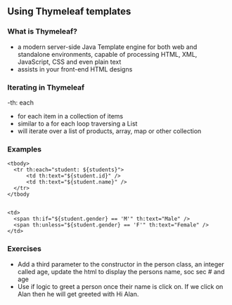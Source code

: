 ## Using Thymeleaf templates

### What is Thymeleaf?
- a modern server-side Java Template engine for both web and standalone environments, capable of processing HTML, XML, JavaScript, CSS and even plain text
- assists in your front-end HTML designs

### Iterating in Thymeleaf
-th: each 
  - for each item in a collection of items
  - similar to a for each loop traversing a List
  - will iterate over a list of products, array, map or other collection
  
  ### Examples
  ```
  <tbody>
    <tr th:each="student: ${students}">
        <td th:text="${student.id}" />
        <td th:text="${student.name}" />
    </tr>
</tbody
  
  
  <td>
    <span th:if="${student.gender} == 'M'" th:text="Male" /> 
    <span th:unless="${student.gender} == 'F'" th:text="Female" />
</td>

```

### Exercises

- Add a third parameter to the constructor in the person class, an integer called age, update the html to display the persons name, soc sec # and age
- Use if logic to greet a person once their name is click on. If we click on Alan then he will get greeted with Hi Alan.


  

